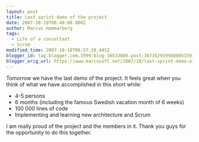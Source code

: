 ```yaml
---
layout: post
title: Last sprint-demo of the project
date: 2007-10-18T06:49:00.000Z
author: Marcus Hammarberg
tags:
  - Life of a consultant
  - Scrum
modified_time: 2007-10-18T06:57:28.445Z
blogger_id: tag:blogger.com,1999:blog-36533086.post-3673529195688051591
blogger_orig_url: https://www.marcusoft.net/2007/10/last-sprint-demo-of-project.html
---
```



Tomorrow we have the last demo of the project. It feels great when you
think of what we have accomplished in this short while:

- 4-5 persons
- 6 months (including the famous Swedish vacation month of 6 weeks)
- 100 000 lines of code
- Implementing and learning new architecture and
    Scrum

I am really proud of the project and the members in it. Thank you guys
for the opportunity to do this together.
